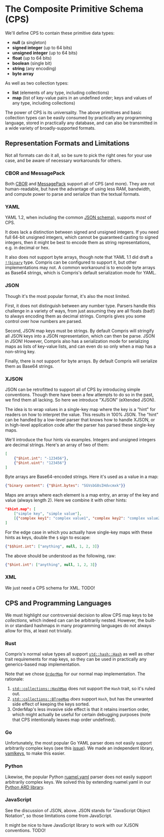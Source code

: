 The Composite Primitive Schema (CPS)
====================================

We'll define CPS to contain these primitive data types:

* **null** (a singleton)
* **signed integer** (up to 64 bits)
* **unsigned integer** (up to 64 bits)
* **float** (up to 64 bits)
* **boolean** (single bit)
* **string** (any encoding)
* **byte array**

As well as two collection types:

* **list** (elements of any type, including collections)
* **map** (list of key-value pairs in an undefined order; keys and values of any type, including
  collections)

The power of CPS is its universality. The above primitives and basic collection types can be
easily consumed by practically any programming language, stored in practically any database, and
can also be transmitted in a wide variety of broadly-supported formats.


Representation Formats and Limitations
--------------------------------------

Not all formats can do it all, so be sure to pick the right ones for your use case, and be
aware of necessary workarounds for others.

### CBOR and MessagePack

Both [CBOR](https://cbor.io/) and [MessagePack](https://msgpack.org/) support all of CPS
(and more). They are not human-readable, but have the advantage of using less RAM, bandwidth,
and compute power to parse and serialize than the textual formats.

### YAML

YAML 1.2, when including the common [JSON schema](https://yaml.org/spec/1.2/spec.html#id2803231)),
supports *most* of CPS.

It does lack a distinction between signed and unsigned integers. If you need full 64-bit
unsigned integers, which cannot be guaranteed casting to signed integers, then it might be
best to encode them as string representations, e.g. in decimal or hex.

It also does not support byte arrays, though note that YAML 1.1 did draft a
[`!!binary`](https://yaml.org/type/binary.html) type. Compris can be configured to support
it, but other implementations may not. A common workaround is to encode byte arrays as Base64
strings, which is Compris's default serialization mode for YAML.

### JSON

Though it's the most popular format, it's also the most limited.

First, it does not distinguish between any number type. Parsers handle this challenge in
a variety of ways, from just assuming they are all floats (bad!) to always encoding them as
decimal strings. Compris gives you some control over how numbers are parsed.

Second, JSON map keys must be strings. By default Compris will stringify all JSON keys into
a JSON representation, which can then be parse. JSON in JSON! However, Compris also has
a serialization mode for serializing maps as lists of key-value lists, and can even do so
only when a map has a non-string key.

Finally, there is not support for byte arrays. By default Compris will serialize them as Base64
strings.

### XJSON

JSON can be retrofitted to support all of CPS by introducing simple conventions. Though there
have been a few attempts to do so in the past, we find them all lacking. So here we introduce
"XJSON" (eXtended JSON).

The idea is to wrap values in a single-key map where the key is a "hint" for readers on how
to interpret the value. This results in 100% JSON. The "hint" can be handled by a low-level
parser that knows how to handle XJSON, or in high-level application code after the parser has
parsed these single-key maps.

We'll introduce the four hints via examples. Integers and unsigned integers are decimal
strings. Here's an array of two of them:

```json
[
    {"$hint.int": "-123456"},
    {"$hint.uint": "123456"}
]
```

Byte arrays are Base64-encoded strings. Here it's used as a value in a map:

```json
{"binary content": {"$hint.bytes": "SGVsbG8sIHdvcmxk"}}
```

Maps are arrays where each element is a map entry, an array of the key and value (always
length 2). Here we combine it with other hints:

```json
"$hint.map": [
    ["simple key", "simple value"],
    [{"complex key1": "complex value1", "complex key2": "complex value2"}, {"$hint.int": "3"}],
]
```

For the edge case in which you actually have single-key maps with these hints as keys, double
the `$` sign to escape:

```json
{"$$hint.int": ["anything", null, 1, 2, 3]}
```

The above should be understood as the following, raw:

```json
{"$hint.int": ["anything", null, 1, 2, 3]}
```

### XML

We just need a CPS schema for XML. TODO!


CPS and Programming Languages
-----------------------------

We must highlight our controversial decision to allow CPS map keys to be *collections*, which
indeed can can be arbitrarily nested. However, the built-in or standard hashmaps in many
programming languages do not always allow for this, at least not trivially.

### Rust

Compris's normal value types all support
[`std::hash::Hash`](https://doc.rust-lang.org/beta/std/hash/trait.Hash.html) as well as other
trait requirements for map keys, so they can be used in practically any generics-based map
implementation.

Note that we chose [`OrderMap`](https://github.com/indexmap-rs/ordermap) for our normal map
implementation. The rationale:

1. [`std::collections::HashMap`](https://doc.rust-lang.org/std/collections/struct.HashMap.html)
   does not support the `Hash` trait, so it's ruled out.
2. [`std::collections::BTreeMap`](https://doc.rust-lang.org/std/collections/struct.BTreeMap.html)
   *does* support `Hash`, but has the unwanted side effect of keeping the keys sorted.
3. OrderMap's less invasive side effect is that it retains insertion order, which might actually
   be useful for certain debugging purposes (note that CPS intentionally leaves map order
   undefined).

### Go

Unfortunately, the most popular Go YAML parser does not easily support arbitrarily complex keys
(see this [issue](https://github.com/go-yaml/yaml/issues/502)). We made an independent library,
[yamlkeys](https://github.com/tliron/yamlkeys), to make this easier.

### Python

Likewise, the popular Python [ruamel.yaml](https://yaml.readthedocs.io) parser does not easily
support arbitrarily complex keys. We solved this by extending ruamel.yaml in our
[Python ARD library](https://github.com/tliron/python-ard).

### JavaScript

See the discussion of JSON, above. JSON stands for "JavaScript Object Notation", so those
limitations come from JavaScript.

It might be nice to have JavaScript library to work with our XJSON conventions. TODO!
